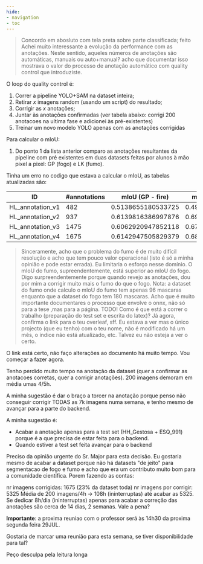 ```yaml
---
hide:
- navigation
- toc   
--- 
```


> Concordo em abosluto com tela preta sobre parte classificada;
feito
> Achei muito interessante a evolução da performance com as anotações. Neste sentido, aqueles números de anotações são automáticas, manuais ou auto+manual? acho que documentar isso mostrava o valor do processo de anotação automático com quality control que introduziste.

O loop do quality control é: 

1. Correr a pipeline YOLO+SAM na dataset inteira; 
2. Retirar $x$ imagens random (usando um script) do resultado; 
3. Corrigir as $x$ anotações; 
4. Juntar às anotações confirmadas (ver tabela abaixo: corrigi 200 anotacoes na ultima fase e adicionei às pré-existentes)
5. Treinar um novo modelo YOLO apenas com as anotações corrigidas 

Para calcular o mIoU: 

1. Do ponto 1 da lista anterior comparo as anotações resultantes da pipeline com pré existentes em duas datasets feitas por alunos à mão pixel a pixel: GP (fogo) e LK (fumo).  

Tinha um erro no codigo que estava a calcular o mIoU, as tabelas atualizadas são:

| ID                | #annotations | mIoU (GP - fire) | mIoU (all - smoke) | mIoU (all - fire) |
| ------------------- | -------------- | ------------------ | -------------------- | ------------------- |
| HL_annotation_v1  | 482          | 0.5138655180533725 | 0.4999154278959135 | 0.5588546292939491 |
| HL_annotation_v2  | 937          | 0.6139816386997876 | 0.6902299747060116 | 0.5672355475783253 |
| HL_annotation_v3  | 1475         | 0.6062920947852118 | 0.6733769970507978 | 0.5644811093217798 |
| HL_annotation_v4  | 1675         | 0.6142947505829379 | 0.6801983832873386 | 0.5538738837693626 |


> Sinceramente, acho que o problema do fumo é de muito difícil resolução e acho que tem pouco valor operacional (isto é só a minha opinião e pode estar errada). Eu limitaria o esforço nesse domínio.
O mIoU do fumo, supreendentemente, está superior ao mIoU do fogo. Digo surpreendentemente porque quando revejo as anotações, dou por mim a corrigir muito mais o fumo do que o fogo. Nota: a dataset do fumo onde calculo o mIoU do fumo tem apenas 96 mascaras enquanto que a dataset do fogo tem 180 mascaras.
> Acho que é muito importante documentares o processo que envolve o onnx, não só para a tese ,mas para a página.
TODO!
> Como é que está a correr o trabalho (preparação do test set e escrita do latex)?
> Já agora, confirma o link para o teu overleaf, sff. Eu estava a ver mas o único projecto (que eu tenho) com o teu nome, não é modificado há um mês, o índice não está atualizado, etc. Talvez eu não esteja a ver o certo.

O link está certo, não faço alterações ao documento há muito tempo. Vou começar a fazer agora.  

Tenho perdido muito tempo na anotação da dataset (quer a confirmar as anotacoes corretas, quer a corrigir anotações). 200 imagens demoram em média umas 4/5h. 

A minha sugestão é dar o braço a torcer na anotação porque penso não conseguir corrigir TODAS as 7k imagens numa semana, e tenho mesmo de avançar para a parte do backend. 

A minha sugestão é: 
- Acabar a anotação apenas para a test set (HH_Gestosa + ESQ_991) porque é a que precisa de estar feita para o backend. 
- Quando estiver a test set feita avançar para o backend

Preciso da opinião urgente do Sr. Major para esta decisão. 
Eu gostaria mesmo de acabar a dataset porque não há datasets "de jeito" para segmentacao de fogo e fumo e acho que era um contributo muito bom para a comunidade cientifica. Porem fazendo as contas: 

nr imagens corrigidas: 1675 (23% da dataset toda)
nr imagens por corrigir: 5325
Média de 200 imagens/4h -> 108h (ininterruptas) até acabar as 5325.
Se dedicar 8h/dia (ininterruptas) apenas para acabar a correção das anotações são cerca de 14 dias, 2 semanas. Vale a pena? 

**Importante**: a proxima reuniao com o professor será às 14h30 da proxima segunda feira 29JUL.    

Gostaria de marcar uma reunião para esta semana, se tiver disponibilidade para tal?

Peço desculpa pela leitura longa